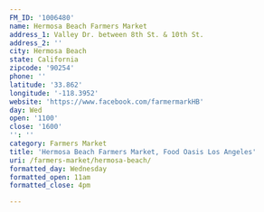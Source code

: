 ```yaml
---
FM_ID: '1006480'
name: Hermosa Beach Farmers Market
address_1: Valley Dr. between 8th St. & 10th St.
address_2: ''
city: Hermosa Beach
state: California
zipcode: '90254'
phone: ''
latitude: '33.862'
longitude: '-118.3952'
website: 'https://www.facebook.com/farmermarkHB'
day: Wed
open: '1100'
close: '1600'
'': ''
category: Farmers Market
title: 'Hermosa Beach Farmers Market, Food Oasis Los Angeles'
uri: /farmers-market/hermosa-beach/
formatted_day: Wednesday
formatted_open: 11am
formatted_close: 4pm

---
```

